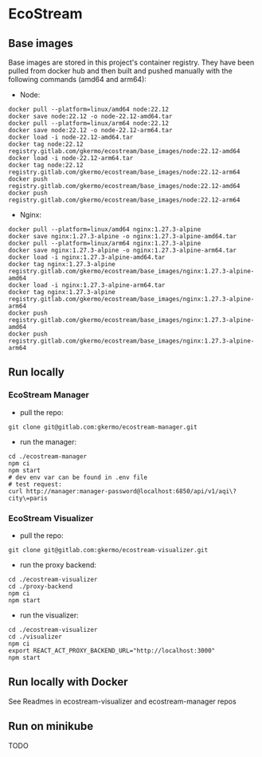 # EcoStream

## Base images

Base images are stored in this project's container registry.
They have been pulled from docker hub and then built and pushed manually with the following commands (amd64 and arm64):

- Node:

```
docker pull --platform=linux/amd64 node:22.12
docker save node:22.12 -o node-22.12-amd64.tar
docker pull --platform=linux/arm64 node:22.12
docker save node:22.12 -o node-22.12-arm64.tar
docker load -i node-22.12-amd64.tar
docker tag node:22.12 registry.gitlab.com/gkermo/ecostream/base_images/node:22.12-amd64
docker load -i node-22.12-arm64.tar
docker tag node:22.12 registry.gitlab.com/gkermo/ecostream/base_images/node:22.12-arm64
docker push registry.gitlab.com/gkermo/ecostream/base_images/node:22.12-amd64
docker push registry.gitlab.com/gkermo/ecostream/base_images/node:22.12-arm64
```

- Nginx:

```
docker pull --platform=linux/amd64 nginx:1.27.3-alpine
docker save nginx:1.27.3-alpine -o nginx:1.27.3-alpine-amd64.tar
docker pull --platform=linux/arm64 nginx:1.27.3-alpine
docker save nginx:1.27.3-alpine -o nginx:1.27.3-alpine-arm64.tar
docker load -i nginx:1.27.3-alpine-amd64.tar
docker tag nginx:1.27.3-alpine registry.gitlab.com/gkermo/ecostream/base_images/nginx:1.27.3-alpine-amd64
docker load -i nginx:1.27.3-alpine-arm64.tar
docker tag nginx:1.27.3-alpine registry.gitlab.com/gkermo/ecostream/base_images/nginx:1.27.3-alpine-arm64
docker push registry.gitlab.com/gkermo/ecostream/base_images/nginx:1.27.3-alpine-amd64
docker push registry.gitlab.com/gkermo/ecostream/base_images/nginx:1.27.3-alpine-arm64
```

## Run locally

### EcoStream Manager

- pull the repo:

```
git clone git@gitlab.com:gkermo/ecostream-manager.git
```

- run the manager:

```
cd ./ecostream-manager
npm ci
npm start
# dev env var can be found in .env file
# test request:
curl http://manager:manager-password@localhost:6850/api/v1/aqi\?city\=paris
```

### EcoStream Visualizer

- pull the repo:

```
git clone git@gitlab.com:gkermo/ecostream-visualizer.git
```

- run the proxy backend:

```
cd ./ecostream-visualizer
cd ./proxy-backend
npm ci
npm start
```

- run the visualizer:

```
cd ./ecostream-visualizer
cd ./visualizer
npm ci
export REACT_ACT_PROXY_BACKEND_URL="http://localhost:3000"
npm start
```

## Run locally with Docker

See Readmes in ecostream-visualizer and ecostream-manager repos

## Run on minikube

TODO